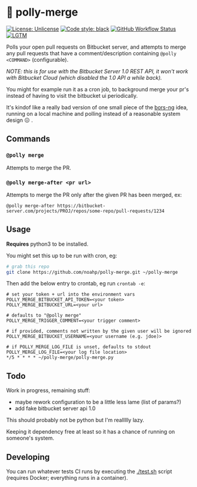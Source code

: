 # 🦜 polly-merge

[![License:
Unlicense](https://img.shields.io/badge/license-Unlicense-blue.svg?style=for-the-badge)](http://unlicense.org/)
[![Code style:
black](https://img.shields.io/badge/code%20style-black-000000.svg?style=for-the-badge)](https://github.com/ambv/black)
[![GitHub Workflow
Status](https://img.shields.io/github/workflow/status/noahp/polly-merge/main-ci?style=for-the-badge)](https://github.com/noahp/polly-merge/actions)
[![LGTM](https://img.shields.io/lgtm/alerts/github/noahp/polly-merge?style=for-the-badge)](https://lgtm.com/projects/g/noahp/polly-merge/)

Polls your open pull requests on Bitbucket server, and attempts to merge any
pull requests that have a comment/description containing `@polly <COMMAND>`
(configurable).

_NOTE: this is for use with the Bitbucket Server 1.0 REST API, it won't work
  with Bitbucket Cloud (which disabled the 1.0 API a while back)._

You might for example run it as a cron job, to background merge your pr's
instead of having to visit the bitbucket ui periodically.

It's kindof like a really bad version of one small piece of the
[bors-ng](https://github.com/bors-ng/bors-ng) idea, running on a local machine
and polling instead of a reasonable system design 😖 .

## Commands

### `@polly merge`

Attempts to merge the PR.

### `@polly merge-after <pr url>`

Attempts to merge the PR only after the given PR has been merged, ex:

`@polly merge-after https://bitbucket-server.com/projects/PROJ/repos/some-repo/pull-requests/1234`

## Usage

**Requires** python3 to be installed.

You might set this up to be run with cron, eg:

```bash
# grab this repo
git clone https://github.com/noahp/polly-merge.git ~/polly-merge
```

Then add the below entry to crontab, eg run `crontab -e`:

```crontab
# set your token + url into the environment vars
POLLY_MERGE_BITBUCKET_API_TOKEN=<your token>
POLLY_MERGE_BITBUCKET_URL=<your url>

# defaults to "@polly merge"
POLLY_MERGE_TRIGGER_COMMENT=<your trigger comment>

# if provided, comments not written by the given user will be ignored
POLLY_MERGE_BITBUCKET_USERNAME=<your username (e.g. jdoe)>

# if POLLY_MERGE_LOG_FILE is unset, defaults to stdout
POLLY_MERGE_LOG_FILE=<your log file location>
*/5 * * * * ~/polly-merge/polly-merge.py
```

## Todo

Work in progress, remaining stuff:

- maybe rework configuration to be a little less lame (list of params?)
- add fake bitbucket server api 1.0

This should probably not be python but I'm reallllly lazy.

Keeping it dependency free at least so it has a chance of running on someone's
system.

## Developing

You can run whatever tests CI runs by executing the [./test.sh](test.sh) script
(requires Docker; everything runs in a container).
